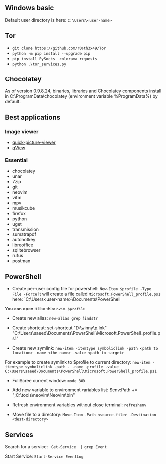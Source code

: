 ## Windows basic
Default user directory is here:
`C:\Users\<user-name>`

## Tor
- `git clone https://github.com/r0oth3x49/Tor`
- `python -m pip install --upgrade pip` 
- `pip install PySocks  colorama requests`
- `python .\tor_services.py`

## Chocolatey
As of version 0.9.8.24, binaries, libraries and Chocolatey components install in C:\ProgramData\chocolatey (environment variable %ProgramData%) by default.

## Best applications
### Image viewer
- [quick-picture-viewer](www.github.com/ModuleArt/quick-picture-viewer)
- [qView](www.github.com/jurplel/qView)

### Essential
- chocolatey
- unar
- 7zip    
- git
- neovim
- vifm
- mpv
- musikcube
- firefox
- python
- uget
- transmission
- sumatrapdf
- autohotkey
- libreoffice
- sqlitebrowser
- rufus
- postman

## PowerShell
- Create per-user config file for powershell:
`New-Item $profile -Type File -Force`
It will create a file called `Microsoft.PowerShell_profile.ps1` here:
`C:\Users\<user-name>\Documents\PowerShell   

You can open it like this:
`nvim $profile`

- Create new alias:
`new-alias grep findstr`

- Create shortcut:
set-shortcut "D:\winny\p.lnk" "C:\Users\saeed\Documents\PowerShell\Microsoft.PowerShell_profile.ps1" 

- Create new symlink:
`new-item -itemtype symboliclink -path <path to location> -name <the name> -value <path to target>`

For example to create symlink to $profile to current directory:
`new-item -itemtype symboliclink -path . -name .profile -value C:\Users\saeed\Documents\PowerShell\Microsoft.PowerShell_profile.ps1`

- FullScree current window:
`mode 300`

- Add new variable to environment variables list:
$env:Path += ";C:\tools\neovim\Neovim\bin" 

- Refresh environment variables without close terminal:
`refreshenv`

- Move file to a directory:
`Move-Item -Path <source-file> -Destination <dest-directory>`

## Services
Search for a service:
` Get-Service  | grep Event`

Start Service:
`Start-Service EventLog`
